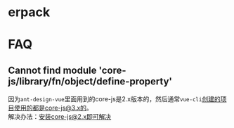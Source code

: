 # erpack

<app />

# FAQ

## Cannot find module 'core-js/library/fn/object/define-property'
因为`ant-design-vue`里面用到的core-js是2.x版本的，然后通常`vue-cli`创建的项目使用的都是core-js@3.x的。  
解决办法：安装core-js@2.x即可解决